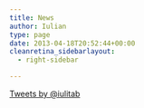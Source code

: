 ```yaml
---
title: News
author: Iulian
type: page
date: 2013-04-18T20:52:44+00:00
cleanretina_sidebarlayout:
  - right-sidebar

---
```

<a class="twitter-timeline" href="https://twitter.com/iulitab" target="_blank" data-widget-id="533328414329937920">Tweets by @iulitab</a>